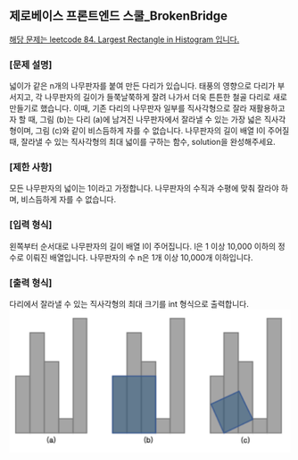 ## 제로베이스 프론트엔드 스쿨\_BrokenBridge
<span style='color:red'>[해당 문제는 leetcode 84. Largest Rectangle in Histogram 입니다.](https://leetcode.com/problems/largest-rectangle-in-histogram/) </span>
### [문제 설명]

넓이가 같은 n개의 나무판자를 붙여 만든 다리가 있습니다. 태풍의 영향으로 다리가 부서지고, 각 나무판자의 길이가 들쭉날쭉하게 잘려 나가서 더욱 튼튼한 철골 다리로 새로 만들기로 했습니다.
이때, 기존 다리의 나무판자 일부를 직사각형으로 잘라 재활용하고자 할 때, 그림 (b)는 다리 (a)에 남겨진 나무판자에서 잘라낼 수 있는 가장 넓은 직사각형이며, 그림 (c)와 같이 비스듬하게 자를 수 없습니다.
나무판자의 길이 배열 l이 주어질 때, 잘라낼 수 있는 직사각형의 최대 넓이를 구하는 함수, solution을 완성해주세요.

### [제한 사항]

모든 나무판자의 넓이는 1이라고 가정합니다.
나무판자의 수직과 수평에 맞춰 잘라야 하며, 비스듬하게 자를 수 없습니다.

### [입력 형식]

왼쪽부터 순서대로 나무판자의 길이 배열 l이 주어집니다.
l은 1 이상 10,000 이하의 정수로 이뤄진 배열입니다.
나무판자의 수 n은 1개 이상 10,000개 이하입니다.

### [출력 형식]

다리에서 잘라낼 수 있는 직사각형의 최대 크기를 int 형식으로 출력합니다.
![sampleimg](image.png)
